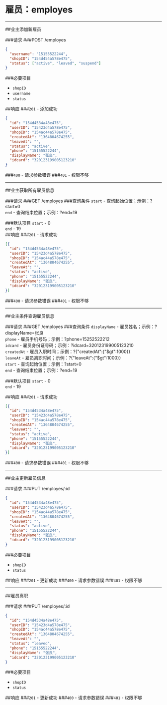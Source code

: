 # 雇员：employes
***
##业主添加新雇员

###请求
###POST /employes

```json
{
  "username": "15155522244",
  "shopID": "154d454a578e475",
  "status": ["active", "leaved", "suspend"]
}
```
###必要项目
* `shopID`  
* `username`  
* `status`  


##响应
###`201` - 添加成功
```json
{
  "id": "154d4534a48e475",
  "userID": "15423d4a578e475",
  "shopID": "154ac44a578e475",
  "createdAt": "1364804674255",
  "leaveAt": "",
  "status": "active",
  "phone": "15155522244",
  "displayName": "张良",
  "idcard": "320123199005123210"
}
```
###`400` - 请求参数错误
###`401` - 权限不够
***


##业主获取所有雇员信息

###请求
###GET /employes
###查询条件
`start` - 查询起始位置；示例：?start=0  
`end` - 查询结束位置；示例：?end=19  

###默认项目
`start` - 0  
`end` - 19  
##响应
###`201` - 请求成功
```json
[{
  "id": "154d4534a48e475",
  "userID": "15423d4a578e475",
  "shopID": "154ac44a578e475",
  "createdAt": "1364804674255",
  "leaveAt": "",
  "status": "active",
  "phone": "15155522244",
  "displayName": "张良",
  "idcard": "320123199005123210"
}]
```
###`400` - 请求参数错误
###`401` - 权限不够
***


##业主条件查询雇员信息

###请求
###GET /employes
###查询条件
`displayName` - 雇员姓名；示例：?displayName=张良  
`phone` - 雇员手机号码；示例：?phone=15252522212  
`idcard` - 雇员身份证号码；示例：?idcard=320123199005123210  
`createdAt` - 雇员入职时间；示例：?{"createdAt":{"$gt":1000}}  
`leaveAt` - 雇员离职时间；示例：?{"leaveAt":{"$gt":1000}}  
`start` - 查询起始位置；示例：?start=0  
`end` - 查询结束位置；示例：?end=19  

###默认项目
`start` - 0  
`end` - 19  


##响应
###`201` - 请求成功
```json
[{
  "id": "154d4534a48e475",
  "userID": "15423d4a578e475",
  "shopID": "154ac44a578e475",
  "createdAt": "1364804674255",
  "leaveAt": "",
  "status": "active",
  "phone": "15155522244",
  "displayName": "张良",
  "idcard": "320123199005123210"
}]
```
###`400` - 请求参数错误
###`401` - 权限不够
***


##业主更新雇员信息

###请求
###PUT /employes/:id

```json
{
  "id": "154d4534a48e475",
  "userID": "15423d4a578e475",
  "shopID": "154ac44a578e475",
  "createdAt": "1364804674255",
  "leaveAt": "",
  "status": "active",
  "phone": "15155522244",
  "displayName": "张良",
  "idcard": "320123199005123210"
}
```
###必要项目
* `shopID`  
* `status`  


##响应
###`201` - 更新成功
###`400` - 请求参数错误
###`401` - 权限不够
***


##雇员离职

###请求
###PUT /employes/:id

```json
{
  "id": "154d4534a48e475",
  "userID": "15423d4a578e475",
  "shopID": "154ac44a578e475",
  "createdAt": "1364804674255",
  "leaveAt": "",
  "status": "leaved",
  "phone": "15155522244",
  "displayName": "张良",
  "idcard": "320123199005123210"
}
```
###必要项目
* `shopID`  
* `status`  


##响应
###`201` - 更新成功
###`400` - 请求参数错误
###`401` - 权限不够
